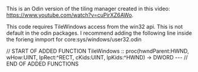This is an Odin version of the tiling manager created in this video: https://www.youtube.com/watch?v=cuPirXZ6AWo.

This code requires TileWindows access from the win32 api. This is not default in the odin packages. I recommend adding the following line inside the forieng inmport for core:sys/windows/user32.odin

// START OF ADDED FUNCTION
TileWindows :: proc(hwndParent:HWND, wHow:UINT, lpRect:^RECT, cKids:UINT, lpKids:^HWND) -> DWORD ---
// END OF ADDED FUNCTIONS
